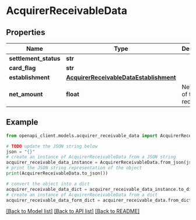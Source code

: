 # AcquirerReceivableData


## Properties

Name | Type | Description | Notes
------------ | ------------- | ------------- | -------------
**settlement_status** | **str** |  | [optional] 
**card_flag** | **str** |  | [optional] 
**establishment** | [**AcquirerReceivableDataEstablishment**](AcquirerReceivableDataEstablishment.md) |  | [optional] 
**net_amount** | **float** | Net amount of the receivable | [optional] 

## Example

```python
from openapi_client.models.acquirer_receivable_data import AcquirerReceivableData

# TODO update the JSON string below
json = "{}"
# create an instance of AcquirerReceivableData from a JSON string
acquirer_receivable_data_instance = AcquirerReceivableData.from_json(json)
# print the JSON string representation of the object
print(AcquirerReceivableData.to_json())

# convert the object into a dict
acquirer_receivable_data_dict = acquirer_receivable_data_instance.to_dict()
# create an instance of AcquirerReceivableData from a dict
acquirer_receivable_data_form_dict = acquirer_receivable_data.from_dict(acquirer_receivable_data_dict)
```
[[Back to Model list]](../README.md#documentation-for-models) [[Back to API list]](../README.md#documentation-for-api-endpoints) [[Back to README]](../README.md)



